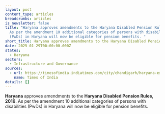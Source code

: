 ```yaml
---
layout: post
content_type: articles
breadcrumbs: articles
is_newsletter: false
title: "Haryana approves amendments to the Haryana Disabled Pension Rules, 2016.
  As per the amendment 10 additional categories of persons with disabilities
  (PwDs) in Haryana will now be eligible for pension benefits. "
short_title: Haryana approves amendments to the Haryana Disabled Pension Rules, 2016
date: 2025-01-29T00:00:00.000Z
states:
  - Haryana
sectors:
  - Infrastructure and Governance
sources:
  - url: https://timesofindia.indiatimes.com/city/chandigarh/haryana-expands-disability-pension-scheme-to-include-10-new-categories/articleshow/117496770.cms
    name: Times of India
details: []
---
```

**Haryana** approves amendments to the **Haryana Disabled Pension Rules, 2016**. As per the amendment 10 additional categories of persons with disabilities (PwDs) in Haryana will now be eligible for pension benefits.
